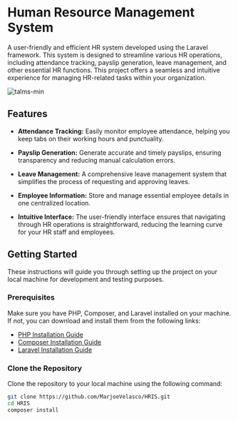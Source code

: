 # Human Resource Management System

A user-friendly and efficient HR system developed using the Laravel framework. This system is designed to streamline various HR operations, including attendance tracking, payslip generation, leave management, and other essential HR functions. This project offers a seamless and intuitive experience for managing HR-related tasks within your organization.

![talms-min](https://github.com/MarjoeVelasco/TALMS/assets/46857235/098a33e7-fb4a-4e42-abdf-bbd775b1e4fe)

## Features

- **Attendance Tracking:** Easily monitor employee attendance, helping you keep tabs on their working hours and punctuality.

- **Payslip Generation:** Generate accurate and timely payslips, ensuring transparency and reducing manual calculation errors.

- **Leave Management:** A comprehensive leave management system that simplifies the process of requesting and approving leaves.

- **Employee Information:** Store and manage essential employee details in one centralized location.

- **Intuitive Interface:** The user-friendly interface ensures that navigating through HR operations is straightforward, reducing the learning curve for your HR staff and employees.

## Getting Started

These instructions will guide you through setting up the project on your local machine for development and testing purposes.

### Prerequisites

Make sure you have PHP, Composer, and Laravel installed on your machine. If not, you can download and install them from the following links:

- [PHP Installation Guide](https://www.php.net/manual/en/install.php)
- [Composer Installation Guide](https://getcomposer.org/doc/00-intro.md)
- [Laravel Installation Guide](https://laravel.com/docs/installation)

### Clone the Repository

Clone the repository to your local machine using the following command:

```bash
git clone https://github.com/MarjoeVelasco/HRIS.git
cd HRIS
composer install
```


